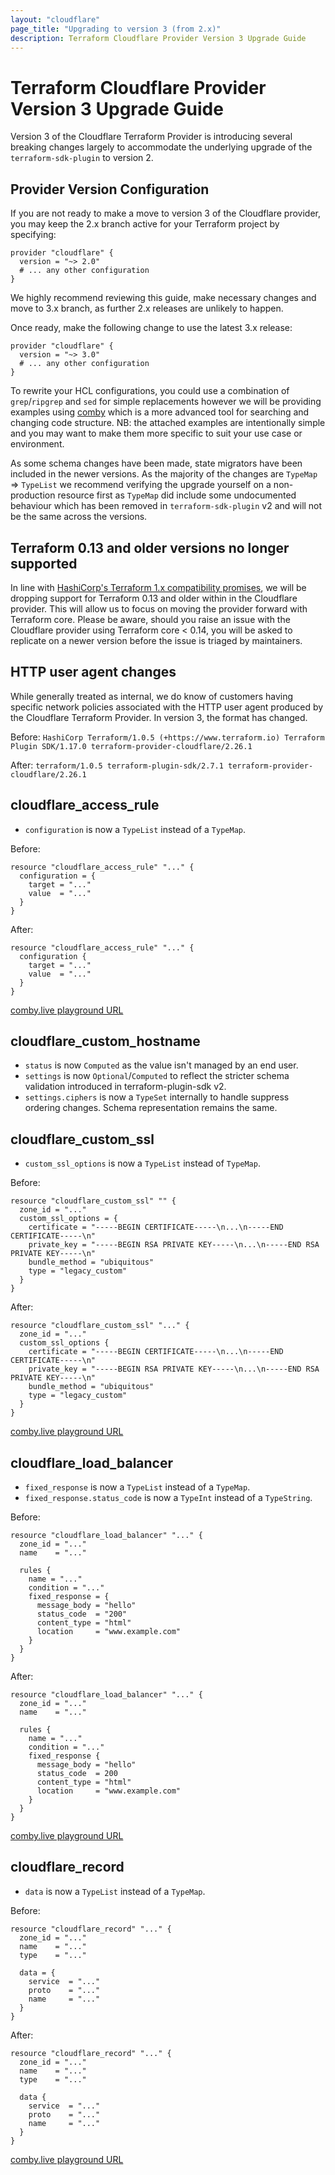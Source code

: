 ```yaml
---
layout: "cloudflare"
page_title: "Upgrading to version 3 (from 2.x)"
description: Terraform Cloudflare Provider Version 3 Upgrade Guide
---
```


# Terraform Cloudflare Provider Version 3 Upgrade Guide

Version 3 of the Cloudflare Terraform Provider is introducing several breaking
changes largely to accommodate the underlying upgrade of the `terraform-sdk-plugin`
to version 2.

## Provider Version Configuration

If you are not ready to make a move to version 3 of the Cloudflare provider,
you may keep the 2.x branch active for your Terraform project by specifying:

```hcl
provider "cloudflare" {
  version = "~> 2.0"
  # ... any other configuration
}
```

We highly recommend reviewing this guide, make necessary changes and move to
3.x branch, as further 2.x releases are unlikely to happen.

Once ready, make the following change to use the latest 3.x release:

```hcl
provider "cloudflare" {
  version = "~> 3.0"
  # ... any other configuration
}
```

To rewrite your HCL configurations, you could use a combination of `grep`/`ripgrep`
and `sed` for simple replacements however we will be providing examples using
[comby] which is a more advanced tool for searching and changing code
structure. NB: the attached examples are intentionally simple and you may want
to make them more specific to suit your use case or environment.

As some schema changes have been made, state migrators have been included in the
newer versions. As the majority of the changes are `TypeMap` => `TypeList` we
recommend verifying the upgrade yourself on a non-production resource first
as `TypeMap` did include some undocumented behaviour which has been removed in
`terraform-sdk-plugin` v2 and will not be the same across the versions.

## Terraform 0.13 and older versions no longer supported

In line with [HashiCorp's Terraform 1.x compatibility promises],
we will be dropping support for Terraform 0.13 and older within in the
Cloudflare provider. This will allow us to focus on moving the provider forward
with Terraform core. Please be aware, should you raise an issue with the
Cloudflare provider using Terraform core < 0.14, you will be asked to replicate
on a newer version before the issue is triaged by maintainers.

## HTTP user agent changes

While generally treated as internal, we do know of customers having specific
network policies associated with the HTTP user agent produced by the Cloudflare
Terraform Provider. In version 3, the format has changed.

Before: `HashiCorp Terraform/1.0.5 (+https://www.terraform.io) Terraform Plugin SDK/1.17.0 terraform-provider-cloudflare/2.26.1`

After: `terraform/1.0.5 terraform-plugin-sdk/2.7.1 terraform-provider-cloudflare/2.26.1`

## cloudflare_access_rule

- `configuration` is now a `TypeList` instead of a `TypeMap`.

Before:

```hcl
resource "cloudflare_access_rule" "..." {
  configuration = {
    target = "..."
    value  = "..."
  }
}
```

After:

```hcl
resource "cloudflare_access_rule" "..." {
  configuration {
    target = "..."
    value  = "..."
  }
}
```

[comby.live playground URL](https://bit.ly/3ChB8uh)

## cloudflare_custom_hostname

- `status` is now `Computed` as the value isn't managed by an end user.
- `settings` is now `Optional`/`Computed` to reflect the stricter schema
  validation introduced in terraform-plugin-sdk v2.
- `settings.ciphers` is now a `TypeSet` internally to handle suppress ordering
  changes. Schema representation remains the same.

## cloudflare_custom_ssl

- `custom_ssl_options` is now a `TypeList` instead of `TypeMap`.

Before:

```hcl
resource "cloudflare_custom_ssl" "" {
  zone_id = "..."
  custom_ssl_options = {
    certificate = "-----BEGIN CERTIFICATE-----\n...\n-----END CERTIFICATE-----\n"
    private_key = "-----BEGIN RSA PRIVATE KEY-----\n...\n-----END RSA PRIVATE KEY-----\n"
    bundle_method = "ubiquitous"
    type = "legacy_custom"
  }
}
```

After:

```hcl
resource "cloudflare_custom_ssl" "..." {
  zone_id = "..."
  custom_ssl_options {
    certificate = "-----BEGIN CERTIFICATE-----\n...\n-----END CERTIFICATE-----\n"
    private_key = "-----BEGIN RSA PRIVATE KEY-----\n...\n-----END RSA PRIVATE KEY-----\n"
    bundle_method = "ubiquitous"
    type = "legacy_custom"
  }
}
```

[comby.live playground URL](https://bit.ly/3C9kEUX)

## cloudflare_load_balancer

- `fixed_response` is now a `TypeList` instead of a `TypeMap`.
- `fixed_response.status_code` is now a `TypeInt` instead of a `TypeString`.

Before:

```hcl
resource "cloudflare_load_balancer" "..." {
  zone_id = "..."
  name    = "..."

  rules {
    name = "..."
    condition = "..."
    fixed_response = {
      message_body = "hello"
      status_code  = "200"
      content_type = "html"
      location     = "www.example.com"
    }
  }
}
```

After:

```hcl
resource "cloudflare_load_balancer" "..." {
  zone_id = "..."
  name    = "..."

  rules {
    name = "..."
    condition = "..."
    fixed_response {
      message_body = "hello"
      status_code  = 200
      content_type = "html"
      location     = "www.example.com"
    }
  }
}
```

[comby.live playground URL](https://bit.ly/3EkySnS)

## cloudflare_record

- `data` is now a `TypeList` instead of a `TypeMap`.

Before:

```hcl
resource "cloudflare_record" "..." {
  zone_id = "..."
  name    = "..."
  type    = "..."

  data = {
    service  = "..."
    proto    = "..."
    name     = "..."
  }
}
```

After:

```hcl
resource "cloudflare_record" "..." {
  zone_id = "..."
  name    = "..."
  type    = "..."

  data {
    service  = "..."
    proto    = "..."
    name     = "..."
  }
}
```

[comby.live playground URL](https://bit.ly/3C9zfj6)

[comby]: https://comby.dev
[hashicorp's terraform 1.x compatibility promises]: https://www.terraform.io/docs/language/v1-compatibility-promises.html
